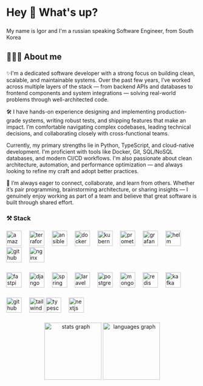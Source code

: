 <h1 align="left">Hey 👋 What's up?</h1>

###

<p align="left">My name is Igor and I'm a russian speaking Software Engineer, from South Korea</p>

###

<h2 align="left">👨🏼‍💻 About me</h2>

###

<p align="left">✨I'm a dedicated software developer with a strong focus on building clean, scalable, and maintainable systems.
Over the past few years, I’ve worked across multiple layers of the stack — from backend APIs and databases to frontend components and system integrations — solving real-world problems through well-architected code.

🛠 I have hands-on experience designing and implementing production-grade systems, writing robust tests, and shipping features that make an impact. I’m comfortable navigating complex codebases, leading technical decisions, and collaborating closely with cross-functional teams.

Currently, my primary strengths lie in Python, TypeScript, and cloud-native development. I'm proficient with tools like Docker, Git, SQL/NoSQL databases, and modern CI/CD workflows.
I'm also passionate about clean architecture, automation, and performance optimization — and always looking to refine my craft and adopt better practices.

🤝 I’m always eager to connect, collaborate, and learn from others. Whether it’s pair programming, brainstorming architecture, or sharing insights — I genuinely enjoy working as part of a team and believe that great software is built through shared effort.</p>

###

<h3 align="left">⚒️ Stack</h3>

###

<div align="left">
  <img src="https://cdn.jsdelivr.net/gh/devicons/devicon/icons/amazonwebservices/amazonwebservices-line-wordmark.svg" height="40" alt="amazonwebservices logo"  />
  <img width="12" />
  <img src="https://cdn.jsdelivr.net/gh/devicons/devicon/icons/terraform/terraform-original.svg" height="40" alt="terraform logo"  />
  <img width="12" />
  <img src="https://cdn.jsdelivr.net/gh/devicons/devicon/icons/ansible/ansible-original.svg" height="40" alt="ansible logo"  />
  <img width="12" />
  <img src="https://cdn.jsdelivr.net/gh/devicons/devicon/icons/docker/docker-original.svg" height="40" alt="docker logo"  />
  <img width="12" />
  <img src="https://cdn.jsdelivr.net/gh/devicons/devicon/icons/kubernetes/kubernetes-plain.svg" height="40" alt="kubernetes logo"  />
  <img width="12" />
  <img src="https://cdn.jsdelivr.net/gh/devicons/devicon/icons/prometheus/prometheus-original.svg" height="40" alt="prometheus logo"  />
  <img width="12" />
  <img src="https://cdn.jsdelivr.net/gh/devicons/devicon/icons/grafana/grafana-original.svg" height="40" alt="grafana logo"  />
  <img width="12" />
  <img src="https://cdn.jsdelivr.net/gh/devicons/devicon@latest/icons/helm/helm-original.svg" height="40" alt="helm logo"  />
  <img width="12" />
  <img src="https://cdn.jsdelivr.net/gh/devicons/devicon/icons/github/github-original.svg" height="40" alt="github logo"  />
  <img width="12" />
  <img src="https://cdn.jsdelivr.net/gh/devicons/devicon/icons/nginx/nginx-original.svg" height="40" alt="nginx logo"  />
</div>

###

<div align="left">
  <img src="https://cdn.jsdelivr.net/gh/devicons/devicon@latest/icons/fastapi/fastapi-original.svg" height="40" alt="fastpi logo"  />
  <img width="12" />
  <img src="https://cdn.jsdelivr.net/gh/devicons/devicon@latest/icons/django/django-plain.svg" height="40" alt="django logo"  />
  <img width="12" />
  <img src="https://cdn.jsdelivr.net/gh/devicons/devicon@latest/icons/spring/spring-original.svg" height="40" alt="spring logo"  />
  <img width="12" />
  <img src="https://cdn.jsdelivr.net/gh/devicons/devicon@latest/icons/laravel/laravel-original.svg" height="40" alt="laravel logo"  />
  <img width="12" />
  <img src="https://cdn.jsdelivr.net/gh/devicons/devicon@latest/icons/postgresql/postgresql-original.svg" height="40" alt="postgresql logo"  />
  <img width="12" />
  <img src="https://cdn.jsdelivr.net/gh/devicons/devicon@latest/icons/mongodb/mongodb-original.svg" height="40" alt="mongo logo"  />
  <img width="12" />
  <img src="https://cdn.jsdelivr.net/gh/devicons/devicon@latest/icons/redis/redis-original-wordmark.svg" height="40" alt="redis logo"  />
  <img width="12" />
  <img src="https://cdn.jsdelivr.net/gh/devicons/devicon@latest/icons/apachekafka/apachekafka-original.svg" height="40" alt="kafka logo"  />
  <img width="12" />
</div>

###

<div align="left">
  <img src="https://cdn.jsdelivr.net/gh/devicons/devicon@latest/icons/html5/html5-original-wordmark.svg" height="40" alt="github logo"  />
  <img width="12" />
  <img src="https://cdn.jsdelivr.net/gh/devicons/devicon@latest/icons/tailwindcss/tailwindcss-original-wordmark.svg" height="40" alt="tailwind logo"  />
  <img src="https://cdn.jsdelivr.net/gh/devicons/devicon@latest/icons/typescript/typescript-original.svg" height="40" alt="typescript logo"  />
  <img width="12" />
  <img src="https://cdn.jsdelivr.net/gh/devicons/devicon@latest/icons/nextjs/nextjs-original.svg" height="40" alt="nextjs logo"  />
  <img width="12" />
</div>

###

<div align="center">
  <img src="https://github-readme-stats.vercel.app/api?username=igorkang-smc&hide_title=false&hide_rank=false&show_icons=true&include_all_commits=true&count_private=true&disable_animations=false&theme=dracula&locale=en&hide_border=false&order=1" height="150" alt="stats graph"  />
  <img src="https://github-readme-stats.vercel.app/api/top-langs?username=igorkang-smc&locale=en&hide_title=false&layout=compact&card_width=320&langs_count=5&theme=dracula&hide_border=false&order=2" height="150" alt="languages graph"  />
</div>

###
